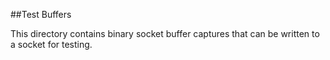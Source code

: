 ##Test Buffers

This directory contains binary socket buffer captures that can be written to a socket for testing.